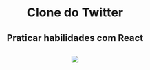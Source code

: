 <h1 align="center">Clone do Twitter</h1>
<h2 align="center">Praticar habilidades com React</h2>
<h2 align="center">
  <img src="https://i.imgur.com/X3rPUju.png">
</h2>
